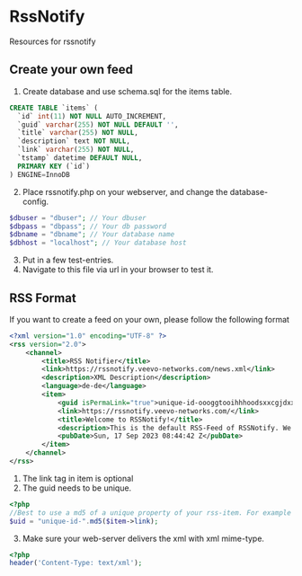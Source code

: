 # RssNotify
Resources for rssnotify

## Create your own feed ##
1) Create database and use schema.sql for the items table.
```sql
CREATE TABLE `items` (
  `id` int(11) NOT NULL AUTO_INCREMENT,
  `guid` varchar(255) NOT NULL DEFAULT '',
  `title` varchar(255) NOT NULL,
  `description` text NOT NULL,
  `link` varchar(255) NOT NULL,
  `tstamp` datetime DEFAULT NULL,
  PRIMARY KEY (`id`)
) ENGINE=InnoDB
```
2) Place rssnotify.php on your webserver, and change the database-config.
```php
$dbuser = "dbuser"; // Your dbuser
$dbpass = "dbpass"; // Your db password
$dbname = "dbname"; // Your database name
$dbhost = "localhost"; // Your database host
```
3) Put in a few test-entries.
4) Navigate to this file via url in your browser to test it.

## RSS Format ##
If you want to create a feed on your own, please follow the following format
```rss
<?xml version="1.0" encoding="UTF-8" ?>
<rss version="2.0">
	<channel>
		<title>RSS Notifier</title>
		<link>https://rssnotify.veevo-networks.com/news.xml</link>
		<description>XML Description</description>
		<language>de-de</language>
		<item>
			<guid isPermaLink="true">unique-id-oooggtooihhhoodsxxcgjdxxddsd</guid>
			<link>https://rssnotify.veevo-networks.com/</link>
			<title>Welcome to RSSNotify!</title>
			<description>This is the default RSS-Feed of RSSNotify. We will keep you up to date here. Have fun!</description>
			<pubDate>Sun, 17 Sep 2023 08:44:42 Z</pubDate>
		</item>
	</channel>
</rss>
```
1) The link tag in item is optional
2) The guid needs to be unique.
```php
<?php
//Best to use a md5 of a unique property of your rss-item. For example the link.
$uid = "unique-id-".md5($item->link);
```
3) Make sure your web-server delivers the xml with xml mime-type.
```php
<?php
header('Content-Type: text/xml');
```

